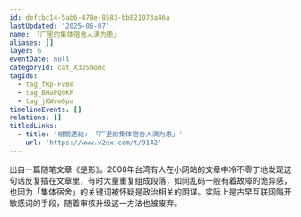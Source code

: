 ```yaml
---
id: defcbc14-5ab6-478e-8583-bb821073a46a
lastUpdated: '2025-06-07'
name: 「厂里的集体宿舍人满为患」
aliases: []
layer: 6
eventDate: null
categoryId: cat_X3JSNomc
tagIds:
  - tag_fRp-FvBe
  - tag_BHaPQ9KP
  - tag_jKWvm6pa
timelineEvents: []
relations: []
titledLinks:
  - title: '相關連結: 「厂里的集体宿舍人满为患」'
    url: 'https://www.v2ex.com/t/9142'
---
```

出自一篇随笔文章《是影》。2008年台湾有人在小网站的文章中冷不零丁地发现这句话反复插在文章里，有时大量重复组成段落，如同乱码一般有着故障的诡异感，也因为「集体宿舍」的关键词被怀疑是政治相关的阴谋。实际上是古早互联网隔开敏感词的手段，随着审核升级这一方法也被废弃。
